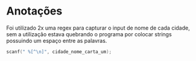 # Anotações

Foi utilizado 2x uma regex para capturar o input de nome de cada cidade, sem a utilização estava quebrando o programa por colocar strings possuindo um espaço entre as palavras.

```c
scanf(" %[^\n]", cidade_nome_carta_um);
```